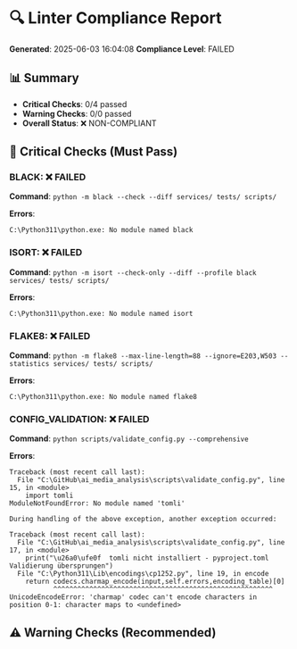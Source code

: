 # 🔍 Linter Compliance Report

**Generated**: 2025-06-03 16:04:08
**Compliance Level**: FAILED

## 📊 Summary

- **Critical Checks**: 0/4 passed
- **Warning Checks**: 0/0 passed
- **Overall Status**: ❌ NON-COMPLIANT

## 🎯 Critical Checks (Must Pass)

### BLACK: ❌ FAILED

**Command**: `python -m black --check --diff services/ tests/ scripts/`

**Errors**:
```
C:\Python311\python.exe: No module named black

```

### ISORT: ❌ FAILED

**Command**: `python -m isort --check-only --diff --profile black services/ tests/ scripts/`

**Errors**:
```
C:\Python311\python.exe: No module named isort

```

### FLAKE8: ❌ FAILED

**Command**: `python -m flake8 --max-line-length=88 --ignore=E203,W503 --statistics services/ tests/ scripts/`

**Errors**:
```
C:\Python311\python.exe: No module named flake8

```

### CONFIG_VALIDATION: ❌ FAILED

**Command**: `python scripts/validate_config.py --comprehensive`

**Errors**:
```
Traceback (most recent call last):
  File "C:\GitHub\ai_media_analysis\scripts\validate_config.py", line 15, in <module>
    import tomli
ModuleNotFoundError: No module named 'tomli'

During handling of the above exception, another exception occurred:

Traceback (most recent call last):
  File "C:\GitHub\ai_media_analysis\scripts\validate_config.py", line 17, in <module>
    print("\u26a0\ufe0f  tomli nicht installiert - pyproject.toml Validierung übersprungen")
  File "C:\Python311\Lib\encodings\cp1252.py", line 19, in encode
    return codecs.charmap_encode(input,self.errors,encoding_table)[0]
           ^^^^^^^^^^^^^^^^^^^^^^^^^^^^^^^^^^^^^^^^^^^^^^^^^^^^^^^
UnicodeEncodeError: 'charmap' codec can't encode characters in position 0-1: character maps to <undefined>

```

## ⚠️ Warning Checks (Recommended)

